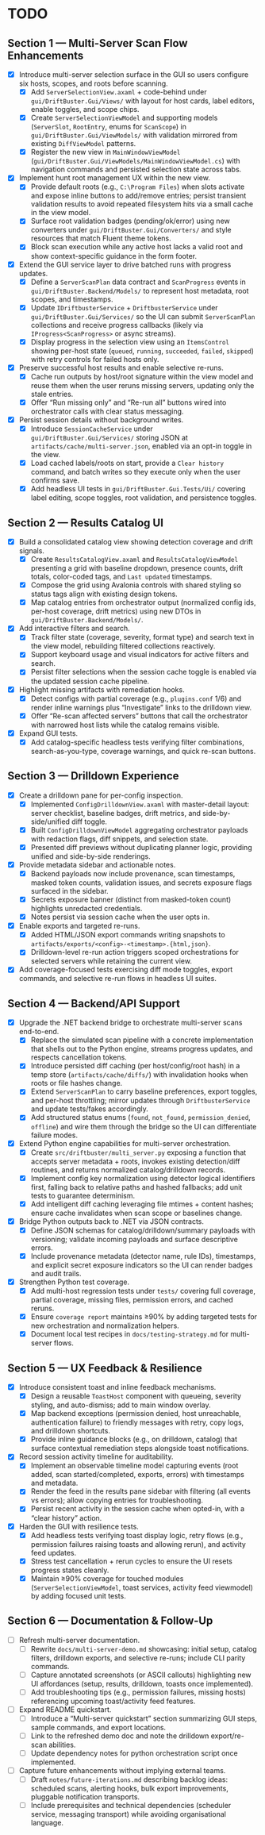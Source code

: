 # TODO

## Section 1 — Multi-Server Scan Flow Enhancements
- [x] Introduce multi-server selection surface in the GUI so users configure six hosts, scopes, and roots before scanning.
  - [x] Add `ServerSelectionView.axaml` + code-behind under `gui/DriftBuster.Gui/Views/` with layout for host cards, label editors, enable toggles, and scope chips.
  - [x] Create `ServerSelectionViewModel` and supporting models (`ServerSlot`, `RootEntry`, enums for `ScanScope`) in `gui/DriftBuster.Gui/ViewModels/` with validation mirrored from existing `DiffViewModel` patterns.
  - [x] Register the new view in `MainWindowViewModel` (`gui/DriftBuster.Gui/ViewModels/MainWindowViewModel.cs`) with navigation commands and persisted selection state across tabs.
- [x] Implement hunt root management UX within the new view.
  - [x] Provide default roots (e.g., `C:\Program Files`) when slots activate and expose inline buttons to add/remove entries; persist transient validation results to avoid repeated filesystem hits via a small cache in the view model.
  - [x] Surface root validation badges (pending/ok/error) using new converters under `gui/DriftBuster.Gui/Converters/` and style resources that match Fluent theme tokens.
  - [x] Block scan execution while any active host lacks a valid root and show context-specific guidance in the form footer.
- [x] Extend the GUI service layer to drive batched runs with progress updates.
  - [x] Define a `ServerScanPlan` data contract and `ScanProgress` events in `gui/DriftBuster.Backend/Models/` to represent host metadata, root scopes, and timestamps.
  - [x] Update `IDriftbusterService` + `DriftbusterService` under `gui/DriftBuster.Gui/Services/` so the UI can submit `ServerScanPlan` collections and receive progress callbacks (likely via `IProgress<ScanProgress>` or async streams).
  - [x] Display progress in the selection view using an `ItemsControl` showing per-host state (`queued`, `running`, `succeeded`, `failed`, `skipped`) with retry controls for failed hosts only.
- [x] Preserve successful host results and enable selective re-runs.
  - [x] Cache run outputs by host/root signature within the view model and reuse them when the user reruns missing servers, updating only the stale entries.
  - [x] Offer “Run missing only” and “Re-run all” buttons wired into orchestrator calls with clear status messaging.
- [x] Persist session details without background writes.
  - [x] Introduce `SessionCacheService` under `gui/DriftBuster.Gui/Services/` storing JSON at `artifacts/cache/multi-server.json`, enabled via an opt-in toggle in the view.
  - [x] Load cached labels/roots on start, provide a `Clear history` command, and batch writes so they execute only when the user confirms save.
  - [x] Add headless UI tests in `gui/DriftBuster.Gui.Tests/Ui/` covering label editing, scope toggles, root validation, and persistence toggles.

## Section 2 — Results Catalog UI
- [x] Build a consolidated catalog view showing detection coverage and drift signals.
  - [x] Create `ResultsCatalogView.axaml` and `ResultsCatalogViewModel` presenting a grid with baseline dropdown, presence counts, drift totals, color-coded tags, and `Last updated` timestamps.
  - [x] Compose the grid using Avalonia controls with shared styling so status tags align with existing design tokens.
  - [x] Map catalog entries from orchestrator output (normalized config ids, per-host coverage, drift metrics) using new DTOs in `gui/DriftBuster.Backend/Models/`.
- [x] Add interactive filters and search.
  - [x] Track filter state (coverage, severity, format type) and search text in the view model, rebuilding filtered collections reactively.
  - [x] Support keyboard usage and visual indicators for active filters and search.
  - [x] Persist filter selections when the session cache toggle is enabled via the updated session cache pipeline.
- [x] Highlight missing artifacts with remediation hooks.
  - [x] Detect configs with partial coverage (e.g., `plugins.conf` 1/6) and render inline warnings plus “Investigate” links to the drilldown view.
  - [x] Offer “Re-scan affected servers” buttons that call the orchestrator with narrowed host lists while the catalog remains visible.
- [x] Expand GUI tests.
  - [x] Add catalog-specific headless tests verifying filter combinations, search-as-you-type, coverage warnings, and quick re-scan buttons.

## Section 3 — Drilldown Experience
- [x] Create a drilldown pane for per-config inspection.
  - [x] Implemented `ConfigDrilldownView.axaml` with master-detail layout: server checklist, baseline badges, drift metrics, and side-by-side/unified diff toggle.
  - [x] Built `ConfigDrilldownViewModel` aggregating orchestrator payloads with redaction flags, diff snippets, and selection state.
  - [x] Presented diff previews without duplicating planner logic, providing unified and side-by-side renderings.
- [x] Provide metadata sidebar and actionable notes.
  - [x] Backend payloads now include provenance, scan timestamps, masked token counts, validation issues, and secrets exposure flags surfaced in the sidebar.
  - [x] Secrets exposure banner (distinct from masked-token count) highlights unredacted credentials.
  - [x] Notes persist via session cache when the user opts in.
- [x] Enable exports and targeted re-runs.
  - [x] Added HTML/JSON export commands writing snapshots to `artifacts/exports/<config>-<timestamp>.{html,json}`.
  - [x] Drilldown-level re-run action triggers scoped orchestrations for selected servers while retaining the current view.
- [x] Add coverage-focused tests exercising diff mode toggles, export commands, and selective re-run flows in headless UI suites.

## Section 4 — Backend/API Support
- [x] Upgrade the .NET backend bridge to orchestrate multi-server scans end-to-end.
  - [x] Replace the simulated scan pipeline with a concrete implementation that shells out to the Python engine, streams progress updates, and respects cancellation tokens.
  - [x] Introduce persisted diff caching (per host/config/root hash) in a temp store (`artifacts/cache/diffs/`) with invalidation hooks when roots or file hashes change.
  - [x] Extend `ServerScanPlan` to carry baseline preferences, export toggles, and per-host throttling; mirror updates through `DriftbusterService` and update tests/fakes accordingly.
  - [x] Add structured status enums (`found`, `not_found`, `permission_denied`, `offline`) and wire them through the bridge so the UI can differentiate failure modes.
- [x] Extend Python engine capabilities for multi-server orchestration.
  - [x] Create `src/driftbuster/multi_server.py` exposing a function that accepts server metadata + roots, invokes existing detection/diff routines, and returns normalized catalog/drilldown records.
  - [x] Implement config key normalization using detector logical identifiers first, falling back to relative paths and hashed fallbacks; add unit tests to guarantee determinism.
  - [x] Add intelligent diff caching leveraging file mtimes + content hashes; ensure cache invalidates when scan scope or baselines change.
- [x] Bridge Python outputs back to .NET via JSON contracts.
  - [x] Define JSON schemas for catalog/drilldown/summary payloads with versioning; validate incoming payloads and surface descriptive errors.
  - [x] Include provenance metadata (detector name, rule IDs), timestamps, and explicit secret exposure indicators so the UI can render badges and audit trails.
- [x] Strengthen Python test coverage.
  - [x] Add multi-host regression tests under `tests/` covering full coverage, partial coverage, missing files, permission errors, and cached reruns.
  - [x] Ensure `coverage report` maintains ≥90% by adding targeted tests for new orchestration and normalization helpers.
  - [x] Document local test recipes in `docs/testing-strategy.md` for multi-server flows.

## Section 5 — UX Feedback & Resilience
- [x] Introduce consistent toast and inline feedback mechanisms.
  - [x] Design a reusable `ToastHost` component with queueing, severity styling, and auto-dismiss; add to main window overlay.
  - [x] Map backend exceptions (permission denied, host unreachable, authentication failure) to friendly messages with retry, copy logs, and drilldown shortcuts.
  - [x] Provide inline guidance blocks (e.g., on drilldown, catalog) that surface contextual remediation steps alongside toast notifications.
- [x] Record session activity timeline for auditability.
  - [x] Implement an observable timeline model capturing events (root added, scan started/completed, exports, errors) with timestamps and metadata.
  - [x] Render the feed in the results pane sidebar with filtering (all events vs errors); allow copying entries for troubleshooting.
  - [x] Persist recent activity in the session cache when opted-in, with a “clear history” action.
- [x] Harden the GUI with resilience tests.
  - [x] Add headless tests verifying toast display logic, retry flows (e.g., permission failures raising toasts and allowing rerun), and activity feed updates.
  - [x] Stress test cancellation + rerun cycles to ensure the UI resets progress states cleanly.
  - [x] Maintain ≥90% coverage for touched modules (`ServerSelectionViewModel`, toast services, activity feed viewmodel) by adding focused unit tests.

## Section 6 — Documentation & Follow-Up
- [ ] Refresh multi-server documentation.
  - [ ] Rewrite `docs/multi-server-demo.md` showcasing: initial setup, catalog filters, drilldown exports, and selective re-runs; include CLI parity commands.
  - [ ] Capture annotated screenshots (or ASCII callouts) highlighting new UI affordances (setup, results, drilldown, toasts once implemented).
  - [ ] Add troubleshooting tips (e.g., permission failures, missing hosts) referencing upcoming toast/activity feed features.
- [ ] Expand README quickstart.
  - [ ] Introduce a “Multi-server quickstart” section summarizing GUI steps, sample commands, and export locations.
  - [ ] Link to the refreshed demo doc and note the drilldown export/re-scan abilities.
  - [ ] Update dependency notes for python orchestration script once implemented.
- [ ] Capture future enhancements without implying external teams.
  - [ ] Draft `notes/future-iterations.md` describing backlog ideas: scheduled scans, alerting hooks, bulk export improvements, pluggable notification transports.
  - [ ] Include prerequisites and technical dependencies (scheduler service, messaging transport) while avoiding organisational language.
